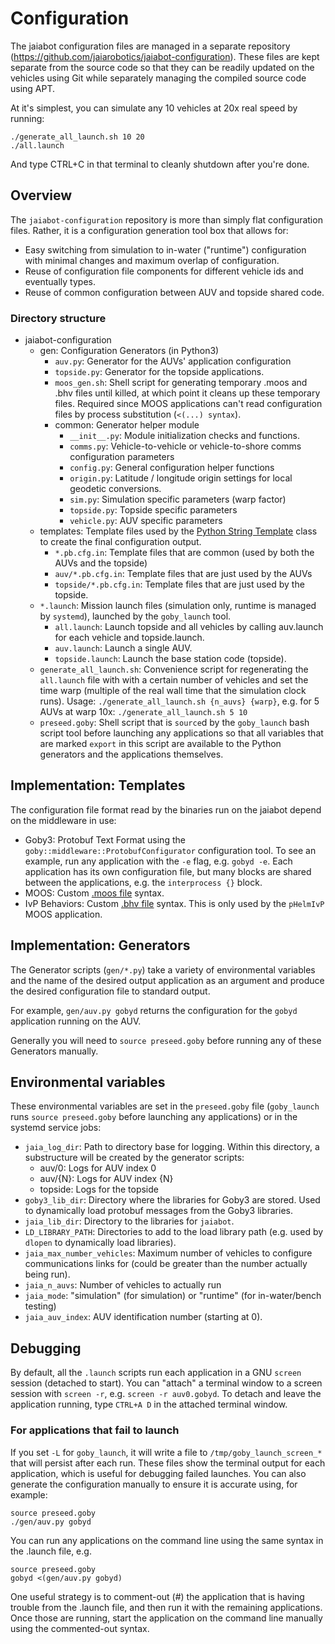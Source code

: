 # Configuration

The jaiabot configuration files are managed in a separate repository (<https://github.com/jaiarobotics/jaiabot-configuration>). These files are kept separate from the source code so that they can be readily updated on the vehicles using Git while separately managing the compiled source code using APT.

At it's simplest, you can simulate any 10 vehicles at 20x real speed by running:

```
./generate_all_launch.sh 10 20
./all.launch
```

And type CTRL+C in that terminal to cleanly shutdown after you're done.

## Overview

The `jaiabot-configuration` repository is more than simply flat configuration files. Rather, it is a configuration generation tool box that allows for:

- Easy switching from simulation to in-water ("runtime") configuration with minimal changes and maximum overlap of configuration.
- Reuse of configuration file components for different vehicle ids and eventually types.
- Reuse of common configuration between AUV and topside shared code.

### Directory structure

- jaiabot-configuration
    - gen: Configuration Generators (in Python3)
        - `auv.py`: Generator for the AUVs' application configuration
        - `topside.py`: Generator for the topside applications.
        - `moos_gen.sh`: Shell script for generating temporary .moos and .bhv files until killed, at which point it cleans up these temporary files. Required since MOOS applications can't read configuration files by process substitution (`<(...) syntax`).
        - common: Generator helper module
            - `__init__.py`: Module initialization checks and functions.
            - `comms.py`: Vehicle-to-vehicle or vehicle-to-shore comms configuration parameters
            - `config.py`: General configuration helper functions
            - `origin.py`: Latitude / longitude origin settings for local geodetic conversions.
            - `sim.py`: Simulation specific parameters (warp factor)
            - `topside.py`: Topside specific parameters
            - `vehicle.py`: AUV specific parameters
    - templates: Template files used by the [Python String Template][python-template] class to create the final configuration output.
        - `*.pb.cfg.in`: Template files that are common (used by both the AUVs and the topside)
        - `auv/*.pb.cfg.in`: Template files that are just used by the AUVs
        - `topside/*.pb.cfg.in`: Template files that are just used by the topside.
    - `*.launch`: Mission launch files (simulation only, runtime is managed by `systemd`), launched by the `goby_launch` tool.
        - `all.launch`: Launch topside and all vehicles by calling auv.launch for each vehicle and topside.launch.
        - `auv.launch`: Launch a single AUV.
        - `topside.launch`: Launch the base station code (topside).
    - `generate_all_launch.sh`: Convenience script for regenerating the `all.launch` file with with a certain number of vehicles and set the time warp (multiple of the real wall time that the simulation clock runs). Usage: `./generate_all_launch.sh {n_auvs} {warp}`, e.g. for 5 AUVs at warp 10x: `./generate_all_launch.sh 5 10`
    - `preseed.goby`: Shell script that is `source`d by the `goby_launch` bash script tool before launching any applications so that all variables that are marked `export` in this script are available to the Python generators and the applications themselves.

[python-template]: https://docs.python.org/3/library/string.html#template-strings

## Implementation: Templates

The configuration file format read by the binaries run on the jaiabot depend on the middleware in use:

- Goby3: Protobuf Text Format using the `goby::middleware::ProtobufConfigurator` configuration tool. To see an example, run any application with the `-e` flag, e.g. `gobyd -e`. Each application has its own configuration file, but many blocks are shared between the applications, e.g. the `interprocess {}` block.
- MOOS: Custom [.moos file][moosfile] syntax.
- IvP Behaviors: Custom [.bhv file][bhvfile] syntax. This is only used by the `pHelmIvP` MOOS application.

[moosfile]: https://oceanai.mit.edu/ivpman/pmwiki/pmwiki.php?n=Helm.MOOSOverview#moos_config
[bhvfile]: https://oceanai.mit.edu/ivpman/pmwiki/pmwiki.php?n=Helm.HelmAutonomy#bhv_params


## Implementation: Generators

The Generator scripts (`gen/*.py`) take a variety of environmental variables and the name of the desired output application as an argument and produce the desired configuration file to standard output.

For example, `gen/auv.py gobyd` returns the configuration for the `gobyd` application running on the AUV.

Generally you will need to `source preseed.goby` before running any of these Generators manually.

## Environmental variables

These environmental variables are set in the `preseed.goby` file (`goby_launch` runs `source preseed.goby` before launching any applications) or in the systemd service jobs:

- `jaia_log_dir`: Path to directory base for logging. Within this directory, a substructure will be created by the generator scripts:
    - auv/0: Logs for AUV index 0
    - auv/{N}: Logs for AUV index {N}
    - topside: Logs for the topside
- `goby3_lib_dir`: Directory where the libraries for Goby3 are stored. Used to dynamically load protobuf messages from the Goby3 libraries.
- `jaia_lib_dir`: Directory to the libraries for `jaiabot`.
- `LD_LIBRARY_PATH`: Directories to add to the load library path (e.g. used by `dlopen` to dynamically load libraries).
- `jaia_max_number_vehicles`: Maximum number of vehicles to configure communications links for (could be greater than the number actually being run).
- `jaia_n_auvs`: Number of vehicles to actually run
- `jaia_mode`: "simulation" (for simulation) or "runtime" (for in-water/bench testing)
- `jaia_auv_index`: AUV identification number (starting at 0).

## Debugging

By default, all the `.launch` scripts run each application in a GNU `screen` session (detached to start). You can "attach" a terminal window to a screen session with `screen -r`, e.g. `screen -r auv0.gobyd`. To detach and leave the application running, type `CTRL+A D` in the attached terminal window.

### For applications that fail to launch

If you set `-L` for `goby_launch`, it will write a file to `/tmp/goby_launch_screen_*` that will persist after each run. These files show the terminal output for each application, which is useful for debugging failed launches. You can also generate the configuration manually to ensure it is accurate using, for example:

```
source preseed.goby
./gen/auv.py gobyd
```

 You can run any applications on the command line using the same syntax in the .launch file, e.g.

```
source preseed.goby
gobyd <(gen/auv.py gobyd)
```

One useful strategy is to comment-out (#) the application that is having trouble from the .launch file, and then run it with the remaining applications. Once those are running, start the application on the command line manually using the commented-out syntax.


